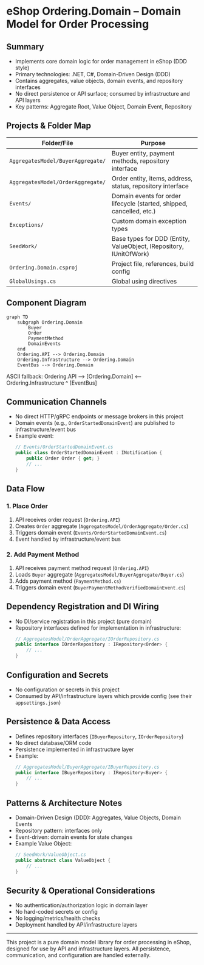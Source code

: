 # eShop Ordering.Domain – Domain Model for Order Processing

## Summary
- Implements core domain logic for order management in eShop (DDD style)
- Primary technologies: .NET, C#, Domain-Driven Design (DDD)
- Contains aggregates, value objects, domain events, and repository interfaces
- No direct persistence or API surface; consumed by infrastructure and API layers
- Key patterns: Aggregate Root, Value Object, Domain Event, Repository

## Projects & Folder Map
| Folder/File | Purpose |
|-------------|--------|
| `AggregatesModel/BuyerAggregate/` | Buyer entity, payment methods, repository interface |
| `AggregatesModel/OrderAggregate/` | Order entity, items, address, status, repository interface |
| `Events/` | Domain events for order lifecycle (started, shipped, cancelled, etc.) |
| `Exceptions/` | Custom domain exception types |
| `SeedWork/` | Base types for DDD (Entity, ValueObject, IRepository, IUnitOfWork) |
| `Ordering.Domain.csproj` | Project file, references, build config |
| `GlobalUsings.cs` | Global using directives |

## Component Diagram
```mermaid
graph TD
    subgraph Ordering.Domain
        Buyer
        Order
        PaymentMethod
        DomainEvents
    end
    Ordering.API --> Ordering.Domain
    Ordering.Infrastructure --> Ordering.Domain
    EventBus --> Ordering.Domain
```

ASCII fallback:
Ordering.API --> [Ordering.Domain] <-- Ordering.Infrastructure
                      ^
                  [EventBus]

## Communication Channels
- No direct HTTP/gRPC endpoints or message brokers in this project
- Domain events (e.g., `OrderStartedDomainEvent`) are published to infrastructure/event bus
- Example event:
  ```csharp
  // Events/OrderStartedDomainEvent.cs
  public class OrderStartedDomainEvent : INotification {
      public Order Order { get; }
      // ...
  }
  ```

## Data Flow
### 1. Place Order
1. API receives order request (`Ordering.API`)
2. Creates `Order` aggregate (`AggregatesModel/OrderAggregate/Order.cs`)
3. Triggers domain event (`Events/OrderStartedDomainEvent.cs`)
4. Event handled by infrastructure/event bus

### 2. Add Payment Method
1. API receives payment method request (`Ordering.API`)
2. Loads `Buyer` aggregate (`AggregatesModel/BuyerAggregate/Buyer.cs`)
3. Adds payment method (`PaymentMethod.cs`)
4. Triggers domain event (`BuyerPaymentMethodVerifiedDomainEvent.cs`)

## Dependency Registration and DI Wiring
- No DI/service registration in this project (pure domain)
- Repository interfaces defined for implementation in infrastructure:
  ```csharp
  // AggregatesModel/OrderAggregate/IOrderRepository.cs
  public interface IOrderRepository : IRepository<Order> {
      // ...
  }
  ```

## Configuration and Secrets
- No configuration or secrets in this project
- Consumed by API/infrastructure layers which provide config (see their `appsettings.json`)

## Persistence & Data Access
- Defines repository interfaces (`IBuyerRepository`, `IOrderRepository`)
- No direct database/ORM code
- Persistence implemented in infrastructure layer
- Example:
  ```csharp
  // AggregatesModel/BuyerAggregate/IBuyerRepository.cs
  public interface IBuyerRepository : IRepository<Buyer> {
      // ...
  }
  ```

## Patterns & Architecture Notes
- Domain-Driven Design (DDD): Aggregates, Value Objects, Domain Events
- Repository pattern: interfaces only
- Event-driven: domain events for state changes
- Example Value Object:
  ```csharp
  // SeedWork/ValueObject.cs
  public abstract class ValueObject {
      // ...
  }
  ```

## Security & Operational Considerations
- No authentication/authorization logic in domain layer
- No hard-coded secrets or config
- No logging/metrics/health checks
- Deployment handled by API/infrastructure layers

---
This project is a pure domain model library for order processing in eShop, designed for use by API and infrastructure layers. All persistence, communication, and configuration are handled externally.
